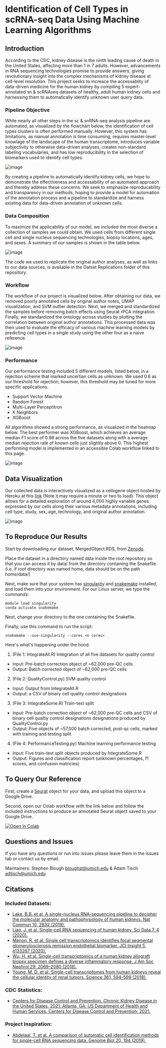 # Identification of Cell Types in scRNA-seq Data Using Machine Learning Algorithms

## Introduction

According to the CDC, kidney disease is the ninth leading cause of death in the United States, affecting more than 1 in 7 adults. However, advancements in RNA sequencing technologies promise to provide answers, giving revolutionary insight into the complex mechanisms of kidney disease at cell-level resolution. This project seeks to increace the accessablity of data-driven medicine for the human kidney by compiling 5 expert-annotated sn & scRNAseq datasets of healthy, adult human kidney cells and harnessing them to automatically identify unknown user query data.


### Pipeline Objective

While nearly all other steps in the sc & snRNA-seq analysis pipeline are automated, as visualized by the flowchart below, the identification of cell types clusters is often performed manually. However, this system has limitations, as manual annotation is time consuming, requires master-level knowlage of the landscape of the human transcriptome, introduces variable subjectivity to otherwise data-driven analyses, creates non-standard labeling vocabularies, and has low reproducibility in the selection of biomarkers used to identify cell types. 


![image](https://user-images.githubusercontent.com/77076900/114286285-5b3e1a80-9a2b-11eb-85ac-3b81d69a71e9.png)

By creating a pipeline to automatically identify kidney cells, we hope to demonstrate the effectiveness and accessability of an automated approach and thereby address these concerns. We seek to emphasize reproducability and transparency in our methods, hoping to provide a model for automation of the annotation process and a pipeline to standardize and harness existing data for data-driven annotation of unknown cells. 


### Data Composition

To maximize the applicability of our model, we included the most diverse a collection of samples we could obtain. We used cells from different single cell and single nucleus sequencing technologies, biopsy locations, ages, and sexes. A summary of our samples is shown in the table below.

![image](https://user-images.githubusercontent.com/77076900/115768792-c4e9ed00-a378-11eb-8cdb-a8762f8dd857.png)

The code we used to replicate the original author analyses, as well as links to our data sources, is available in the Datset Replications folder of this repository.


### Workflow

The workflow of our project is visualized below. After obtaining our data, we removed poorly annotated cells by original author notes, UMAP visualization, and SVM outlier detection. Next, we merged and standardized the samples before removing batch effects using Seurat rPCA integration. Finally, we standardized the ontology across studies by plotting the correlation between original author annotations. This processed data was then used to evaluate the efficacy of various machine learning models by predicting cell types in a single study using the other four as a naive reference.

![image](https://user-images.githubusercontent.com/77076900/114284866-e1a12f00-9a20-11eb-8ef9-3f864777b0c3.png)


### Performance

Our performance testing included 5 different models, listed below, in a rejection scheme that marked uncertian cells as unknown. We used 0.6 as our threshold for rejection; however, this threshold may be tuned for more specific applications.
- Support Vector Machine
- Random Forest
- Multi-Layer Perceptitron
- K Neighbors
- XGBoost

All algorithms showed a strong performance, as visualized in the heatmap below. The best performer was XGBoost, which achieves an average median F1 score of 0.98 across the five datasets along with a average median rejection rate of known cells just slightly above 0. This highest performing model is implemented in an accessible Colab workflow linked to this page.

![image](https://user-images.githubusercontent.com/77076900/114285109-94be5800-9a22-11eb-83eb-390235c1e9ff.png)


## Data Visualization

Our collected data is interactively visualized as a cellxgene object hosted by Heroku at this [link](https://nephromap.herokuapp.com/) (Note it may require a minute or two to load). This object allows for a detailed exploration of around 4,000 highly variable genes expressed by our cells along their various metadata annotations, including cell type, study, sex, age, technology, and original author annotation.

![image](https://user-images.githubusercontent.com/77076900/114323022-52b01780-9af1-11eb-8f4f-0aaa91ea028e.png)

## To Reproduce Our Results

Start by downloading our dataset, MergedObject.RDS, from [Zenodo](https://zenodo.org/record/4701852#.YH3zDi1h0YI).

Place the dataset in a directory named data inside the root repository so that you can access it by data/ from the directory containing the Snakefile. (i.e. if root directory was named home, data should be on the path home/data/)

Next, make sure that your system has [singularity](https://sylabs.io/guides/3.0/user-guide/installation.html) and [snakemake](https://snakemake.readthedocs.io/en/stable/getting_started/installation.html) installed, and load them into your environment. For our Linux server, we type the commands: 
```
module load singularity 
conda activate snakemake
```
Next, change your directory to the one containing the Snakefile.

Finally, use this command to run the script: 
```
snakemake --use-singularity --cores <n cores>
```
Here's what's happening under the hood:
1. (File 1: IntegrateAll.R) Integration of all five datasets for quality control
  - Input: Pre-batch correction object of ~62,000 pre-QC cells
  - Output: Batch corrected object of ~62,000 pre-QC cells
2. (File 2: QualityControl.py) SVM quality control
  - Input: Output from IntegrateAll.R
  - Output: a CSV of binary cell quality control designations
3. (File 3: IntegrateSome.R) Train-test split
* Input: Pre-batch correction object of ~62,000 pre-QC cells and CSV of binary cell qualtiy control designations designations produced by QualityControl.py
* Output: Five objects of ~57,000 batch corrected, post-qc cells, marked with training and testing split
4. (File 4: PerformanceTesting.py) Machine learning performance testing
* Input: Five train-test split objects produced by IntegrateSome.R
* Output: Figures and classification report (unknown percentages, f1 scores, and confusion matricies)

## To Query Our Reference

First, create a [Seurat](https://satijalab.org/seurat/articles/pbmc3k_tutorial.html) object for your data, and upload this object to a Google Drive. 

Second, open our Colab workflow with the link below and follow the included instructions to produce an annotated Seurat object saved to your Google Drive.

[![Open In Colab](https://colab.research.google.com/assets/colab-badge.svg)](https://colab.research.google.com/gist/adtisch/ff94f47c2a809f330e31cc70e32f4a9b/annotation-workflow.ipynb)

## Questions and Issues
If you have any questions or run into issues please leave them in the issues tab or contact us by email.

Maintainers: Stephen Blough <bloughst@umich.edu> & Adam Tisch <adtisch@umich.edu>

## Citations
### Included Datasets:
- [Lake, B.B. et al. A single-nucleus RNA-sequencing pipeline to decipher the molecular anatomy and pathophysiology of human kidneys. Nat Commun 10, 2832 (2019).](https://doi.org/10.1038/s41467-019-10861-2)
- [Liao, J. et al. Single-cell RNA sequencing of human kidney. Sci Data 7, 4 (2020).](https://doi.org/10.1038/s41597-019-0351-8)
- [Menon, R. et al. Single cell transcriptomics identifies focal segmental glomerulosclerosis remission endothelial biomarker. JCI Insight 5, e133267 (2020).](https://doi.org/10.1172/jci.insight.133267)
- [Wu, H. et al. Single-cell transcriptomics of a human kidney allograft biopsy specimen defines a diverse inflammatory response. J Am Soc Nephrol 29: 2069–2080 (2018).](https://doi.org/10.1681/asn.2018020125)
- [Young, M. D. et al. Single-cell transcriptomes from human kidneys reveal the cellular identity of renal tumors. Science 361, 594–599 (2018).](https://doi.org/10.1126/science.aat1699)

### CDC Statistics:
- [Centers for Disease Control and Prevention. Chronic Kidney Disease in the United States, 2021. Atlanta, GA: US Department of Health and Human Services, Centers for Disease Control and Prevention; 2021.](https://www.cdc.gov/kidneydisease/publications-resources/ckd-national-facts.html)

### Project Inspiration:
- [Abdelaal, T. et al. A comparison of automatic cell identification methods for single-cell RNA sequencing data. Genome Biol 20, 194 (2019).](https://doi.org/10.1186/s13059-019-1795-z)



